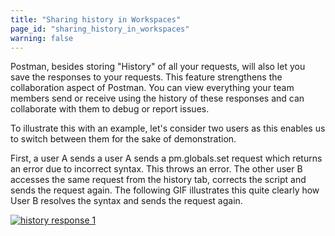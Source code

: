 ```yaml
---
title: "Sharing history in Workspaces"
page_id: "sharing_history_in_workspaces"
warning: false
---
```


 Postman, besides storing "History" of all your requests, will also let you save the responses to your requests. This feature strengthens the collaboration aspect of Postman. You can view everything your team members send or receive using the history of these responses and can collaborate with them to debug or report issues. 
 
 To illustrate this with an example, let's consider two users as this enables us to switch between them for the sake of demonstration. 
 
 First, a user A sends a user A sends a pm.globals.set request which returns an error due to incorrect syntax. This throws an error. The other user B accesses the same request from the history tab, corrects the script and sends the request again. The following GIF illustrates this quite clearly how User B resolves the syntax and sends the request again.   
 
 [![history response 1](https://s3.amazonaws.com/postman-static-getpostman-com/postman-docs/History_Response6.gif)](https://s3.amazonaws.com/postman-static-getpostman-com/postman-docs/History_Response6.gif)









